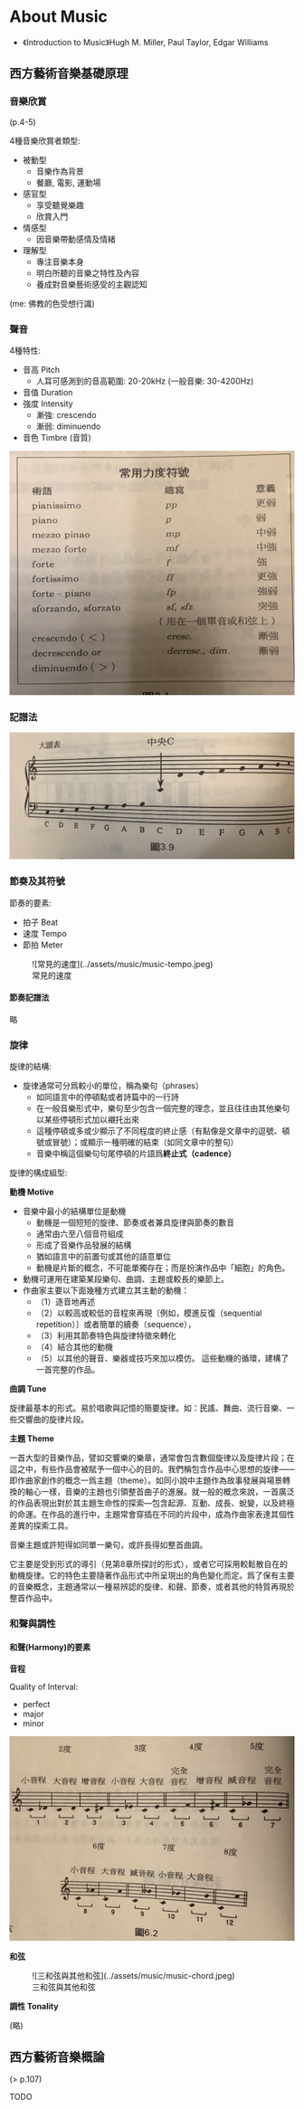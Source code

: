 # About Music

- 《Introduction to Music》Hugh M. Miller, Paul Taylor, Edgar Williams

## 西方藝術音樂基礎原理

### 音樂欣賞

(p.4-5)

4種音樂欣賞者類型:

- 被動型
    - 音樂作為背景
    - 餐廳, 電影, 運動場
- 感官型
    - 享受聽覺樂趣
    - 欣賞入門
- 情感型
    - 因音樂帶動感情及情緒
- 理解型
    - 專注音樂本身
    - 明白所聽的音樂之特性及內容
    - 養成對音樂藝術感受的主觀認知

(me: 佛教的色受想行識)


### 聲音

4種特性:

- 音高 Pitch
    - 人耳可感測到的音高範圍: 20-20kHz (一般音樂: 30-4200Hz)
- 音值 Duration
- 強度 Intensity
    - 漸強: crescendo
    - 漸弱: diminuendo
- 音色 Timbre (音質)

![](../assets/music/music-intensity.jpeg)

### 記譜法

![](../assets/music/music-grand-staff.jpeg)


### 節奏及其符號

節奏的要素:

- 拍子 Beat
- 速度 Tempo
- 節拍 Meter

<figure markdown="span">
  ![常見的速度](../assets/music/music-tempo.jpeg)
  <figcaption>常見的速度</figcaption>
</figure>


#### 節奏記譜法

略


### 旋律

旋律的結構:

- 旋律通常可分爲較小的單位，稱為樂句（phrases）
    - 如同語言中的停頓點或者詩篇中的一行詩
    - 在一般音樂形式中，樂句至少包含一個完整的理念，並且往往由其他樂句以某些停頓形式加以襯托出來
    - 這種停頓或多或少顯示了不同程度的終止感（有點像是文章中的逗號、頓號或冒號）；或顯示一種明確的結束（如同文章中的整句）
    - 音樂中稱這個樂句句尾停頓的片語爲**終止式（cadence）**


旋律的構成組型:

**動機 Motive**

- 音樂中最小的結構單位是動機
    - 動機是一個短短的旋律、節奏或者兼具旋律與節奏的數音
    - 通常由六至八個音符組成
    - 形成了音樂作品發展的結構
    - 猶如語言中的前置句或其他的語意單位
    - 動機是片斷的概念，不可能單獨存在；而是扮演作品中「細胞」的角色。
- 動機可運用在建築某段樂句、曲調、主題或較長的樂節上。
- 作曲家主要以下面幾種方式建立其主動的動機：
    - （1）逐音地再述
    - （2）以較高或較低的音程來再現〔例如，模進反復（sequential repetition）〕或者簡單的續奏（sequence），
    - （3）利用其節奏特色與旋律特徵來轉化
    - （4）結合其他的動機
    - （5）以其他的聲音、樂器或技巧來加以模仿。
    這些動機的循環，建構了一首完整的作品。

**曲調 Tune**

旋律最基本的形式。易於唱歌與記憶的簡要旋律。如：民謠、舞曲、流行音樂、一些交響曲的旋律片段。

**主題 Theme**

一首大型的音樂作品，譬如交響樂的樂章，通常會包含數個旋律以及旋律片段；在這之中，有些作品會被賦予一個中心的目的。我們稱包含作品中心思想的旋律——即作曲家創作的概念一爲主題（theme）。如同小說中主題作為故事發展與場景轉換的軸心一樣，音樂的主題也引領整首曲子的進展。就一般的概念來說，一首廣泛的作品表現出對於其主題生命性的探索—包含起源、互動、成長、蛻變，以及終極的命運。在作品的進行中，主題常會穿插在不同的片段中，成為作曲家表達其個性差異的探索工具。

音樂主題或許短得如同單一樂句，或許長得如整首曲調。

它主要是受到形式的導引（見第8章所探討的形式），或者它可採用較鬆散自在的動機旋律。它的特色主要隨著作品形式中所呈現出的角色變化而定。爲了保有主要的音樂概念，主題通常以一種易辨認的旋律、和聲、節奏，或者其他的特質再現於整首作品中。

### 和聲與調性

#### 和聲(Harmony)的要素

**音程**

Quality of Interval:

- perfect
- major
- minor

![](../assets/music/music-quality-of-interval.jpeg)

**和弦**

<figure markdown="span">
  ![三和弦與其他和弦](../assets/music/music-chord.jpeg)
  <figcaption>三和弦與其他和弦</figcaption>
</figure>

**調性 Tonality**

(略)


## 西方藝術音樂概論

(> p.107)

TODO
